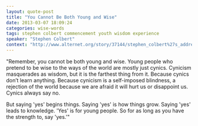 ```yaml
---
layout: quote-post
title: "You Cannot Be Both Young and Wise"
date: 2013-03-07 18:09:24
categories: wise-words
tags: stephen colbert commencement youth wisdom experience
speaker: "Stephen Colbert"
context: "http://www.alternet.org/story/37144/stephen_colbert%27s_address_to_the_graduates"
---
```


"Remember, you cannot be both young and wise. Young people who pretend to be wise to the ways of the world are mostly just cynics. Cynicism masquerades as wisdom, but it is the farthest thing from it. Because cynics don’t learn anything. Because cynicism is a self-imposed blindness, a rejection of the world because we are afraid it will hurt us or disappoint us. Cynics always say no. 

But saying 'yes' begins things. Saying 'yes' is how things grow. Saying 'yes' leads to knowledge. 'Yes' is for young people. So for as long as you have the strength to, say 'yes.'"
